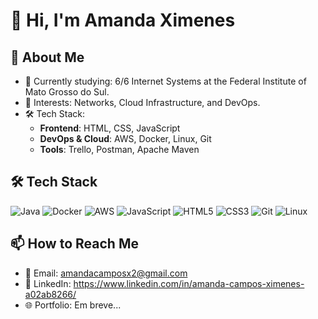 # 👋 Hi, I'm Amanda Ximenes

## 🚀 About Me
- 🌱 Currently studying: 6/6 Internet Systems at the Federal Institute of Mato Grosso do Sul.
- 👀 Interests: Networks, Cloud Infrastructure, and DevOps.
- 🛠️ Tech Stack:
  - **Frontend**: HTML, CSS, JavaScript
  - **DevOps & Cloud**: AWS, Docker, Linux, Git
  - **Tools**: Trello, Postman, Apache Maven

## 🛠️ Tech Stack
<p align="left">
  <img src="https://img.shields.io/badge/Java-ED8B00?style=for-the-badge&logo=openjdk&logoColor=white" alt="Java"/>
  <img src="https://img.shields.io/badge/Docker-2496ED?style=for-the-badge&logo=docker&logoColor=white" alt="Docker"/>
  <img src="https://img.shields.io/badge/AWS-232F3E?style=for-the-badge&logo=amazon-aws&logoColor=white" alt="AWS"/>
  <img src="https://img.shields.io/badge/JavaScript-F7DF1E?style=for-the-badge&logo=javascript&logoColor=black" alt="JavaScript"/>
  <img src="https://img.shields.io/badge/HTML5-E34F26?style=for-the-badge&logo=html5&logoColor=white" alt="HTML5"/>
  <img src="https://img.shields.io/badge/CSS3-1572B6?style=for-the-badge&logo=css3&logoColor=white" alt="CSS3"/>
  <img src="https://img.shields.io/badge/Git-F05032?style=for-the-badge&logo=git&logoColor=white" alt="Git"/>
  <img src="https://img.shields.io/badge/Linux-FCC624?style=for-the-badge&logo=linux&logoColor=black" alt="Linux"/>
</p>

## 📫 How to Reach Me
- 📧 Email: amandacamposx2@gmail.com
- 💼 LinkedIn: https://www.linkedin.com/in/amanda-campos-ximenes-a02ab8266/
- 🌐 Portfolio: Em breve...


